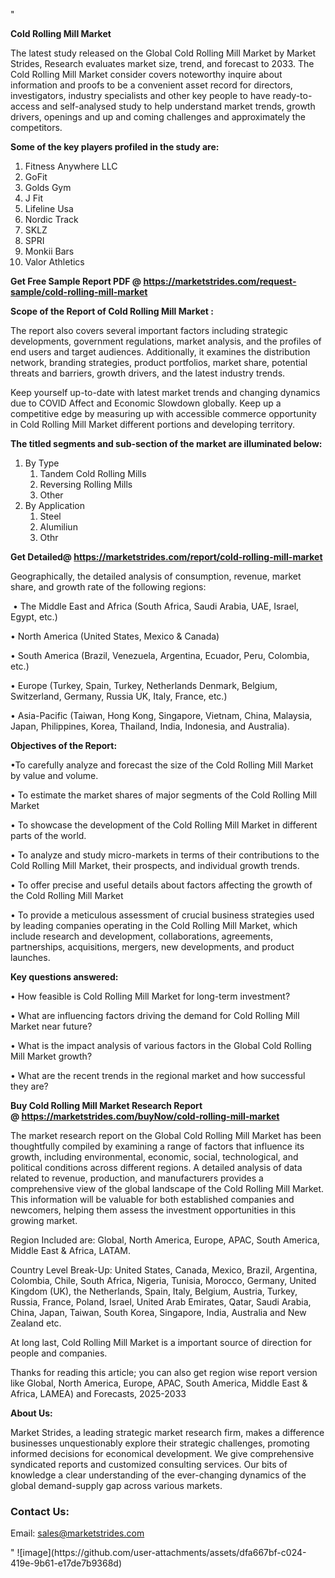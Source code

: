"<p><strong>Cold Rolling Mill Market</strong></p>
<p>The latest study released on the Global Cold Rolling Mill Market by Market Strides, Research evaluates market size, trend, and forecast to 2033. The Cold Rolling Mill Market consider covers noteworthy inquire about information and proofs to be a convenient asset record for directors, investigators, industry specialists and other key people to have ready-to-access and self-analysed study to help understand market trends, growth drivers, openings and up and coming challenges and approximately the competitors.</p>
<p><strong> Some of the key players profiled in the study are: </strong></p>
<p><ol><li>Fitness Anywhere LLC</li><li>GoFit</li><li>Golds Gym</li><li>J Fit</li><li>Lifeline Usa</li><li>Nordic Track</li><li>SKLZ</li><li>SPRI</li><li>Monkii Bars</li><li>Valor Athletics</li></ol></p>
<p><strong>Get Free Sample Report PDF @ <a href=https://marketstrides.com/request-sample/cold-rolling-mill-market>https://marketstrides.com/request-sample/cold-rolling-mill-market</a></strong></p>
<p><strong> Scope of the Report of Cold Rolling Mill Market : </strong></p>
<p>The report also covers several important factors including strategic developments, government regulations, market analysis, and the profiles of end users and target audiences. Additionally, it examines the distribution network, branding strategies, product portfolios, market share, potential threats and barriers, growth drivers, and the latest industry trends.</p>
<p>Keep yourself up-to-date with latest market trends and changing dynamics due to COVID Affect and Economic Slowdown globally. Keep up a competitive edge by measuring up with accessible commerce opportunity in Cold Rolling Mill Market different portions and developing territory.</p>
<p><strong> The titled segments and sub-section of the market are illuminated below: </strong></p>
<p><ol><li>By Type<ol><li>Tandem Cold Rolling Mills</li><li>Reversing Rolling Mills</li><li>Other</li></ol></li><li>By Application<ol><li>Steel</li><li>Alumiliun</li><li>Othr</li></ol></li></ol></p>
<p><strong>Get Detailed@ <a href=https://marketstrides.com/report/cold-rolling-mill-market>https://marketstrides.com/report/cold-rolling-mill-market</a></strong></p>
<p>Geographically, the detailed analysis of consumption, revenue, market share, and growth rate of the following regions:</p>
<p>&nbsp;&bull; The Middle East and Africa (South Africa, Saudi Arabia, UAE, Israel, Egypt, etc.)</p>
<p>&bull; North America (United States, Mexico &amp; Canada)</p>
<p>&bull; South America (Brazil, Venezuela, Argentina, Ecuador, Peru, Colombia, etc.)</p>
<p>&bull; Europe (Turkey, Spain, Turkey, Netherlands Denmark, Belgium, Switzerland, Germany, Russia UK, Italy, France, etc.)</p>
<p>&bull; Asia-Pacific (Taiwan, Hong Kong, Singapore, Vietnam, China, Malaysia, Japan, Philippines, Korea, Thailand, India, Indonesia, and Australia).</p>
<p><strong>Objectives of the Report: </strong></p>
<p>&bull;To carefully analyze and forecast the size of the Cold Rolling Mill Market by value and volume.</p>
<p>&bull; To estimate the market shares of major segments of the Cold Rolling Mill Market</p>
<p>&bull; To showcase the development of the Cold Rolling Mill Market in different parts of the world.</p>
<p>&bull; To analyze and study micro-markets in terms of their contributions to the Cold Rolling Mill Market, their prospects, and individual growth trends.</p>
<p>&bull; To offer precise and useful details about factors affecting the growth of the Cold Rolling Mill Market</p>
<p>&bull; To provide a meticulous assessment of crucial business strategies used by leading companies operating in the Cold Rolling Mill Market, which include research and development, collaborations, agreements, partnerships, acquisitions, mergers, new developments, and product launches.</p>
<p><strong>Key questions answered: </strong></p>
<p>&bull; How feasible is Cold Rolling Mill Market for long-term investment?</p>
<p>&bull; What are influencing factors driving the demand for Cold Rolling Mill Market near future?</p>
<p>&bull; What is the impact analysis of various factors in the Global Cold Rolling Mill Market growth?</p>
<p>&bull; What are the recent trends in the regional market and how successful they are?</p>
<p><strong>Buy Cold Rolling Mill Market Research Report @&nbsp;<a href=https://marketstrides.com/buyNow/cold-rolling-mill-market>https://marketstrides.com/buyNow/cold-rolling-mill-market</a></strong></p>
<p>The market research report on the Global Cold Rolling Mill Market has been thoughtfully compiled by examining a range of factors that influence its growth, including environmental, economic, social, technological, and political conditions across different regions. A detailed analysis of data related to revenue, production, and manufacturers provides a comprehensive view of the global landscape of the Cold Rolling Mill Market. This information will be valuable for both established companies and newcomers, helping them assess the investment opportunities in this growing market.</p>
<p>Region Included are: Global, North America, Europe, APAC, South America, Middle East &amp; Africa, LATAM.</p>
<p>Country Level Break-Up: United States, Canada, Mexico, Brazil, Argentina, Colombia, Chile, South Africa, Nigeria, Tunisia, Morocco, Germany, United Kingdom (UK), the Netherlands, Spain, Italy, Belgium, Austria, Turkey, Russia, France, Poland, Israel, United Arab Emirates, Qatar, Saudi Arabia, China, Japan, Taiwan, South Korea, Singapore, India, Australia and New Zealand etc.</p>
<p>At long last, Cold Rolling Mill Market is a important source of direction for people and companies.</p>
<p>Thanks for reading this article; you can also get region wise report version like Global, North America, Europe, APAC, South America, Middle East &amp; Africa, LAMEA) and Forecasts, 2025-2033</p>
<p><strong>About Us: </strong></p>
<p>Market Strides, a leading strategic market research firm, makes a difference businesses unquestionably explore their strategic challenges, promoting informed decisions for economical development. We give comprehensive syndicated reports and customized consulting services. Our bits of knowledge a clear understanding of the ever-changing dynamics of the global demand-supply gap across various markets.</p>
<h3>Contact Us:</h3>
<p>Email: <a href=mailto:sales@marketstrides.com>sales@marketstrides.com</a></p>"
![image](https://github.com/user-attachments/assets/dfa667bf-c024-419e-9b61-e17de7b9368d)
